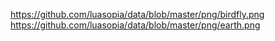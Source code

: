 https://github.com/luasopia/data/blob/master/png/birdfly.png
https://github.com/luasopia/data/blob/master/png/earth.png